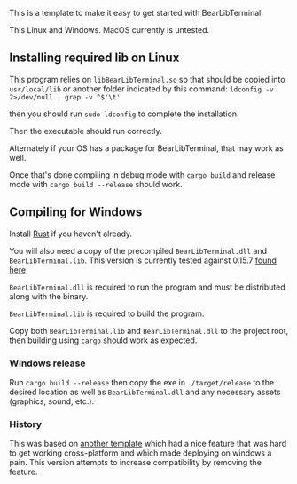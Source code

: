 This is a template to make it easy to get started with BearLibTerminal.

This Linux and Windows. MacOS currently is untested.

## Installing required lib on Linux

This program relies on `libBearLibTerminal.so` so that should be copied into `usr/local/lib` or another folder indicated by this command: `ldconfig -v 2>/dev/null | grep -v ^$'\t'`

then you should run `sudo ldconfig` to complete the installation.

Then the executable should run correctly.

Alternately if your OS has a package for BearLibTerminal, that may work as well.

Once that's done compiling in debug mode with `cargo build` and release mode with `cargo build --release` should work.

## Compiling for Windows

Install [Rust](https://rustup.rs/) if you haven't already.

You will also need a copy of the precompiled `BearLibTerminal.dll` and `BearLibTerminal.lib`. This version is currently tested against 0.15.7 [found here](http://foo.wyrd.name/en:bearlibterminal#download).

`BearLibTerminal.dll` is required to run the program and must be distributed along with the binary.

`BearLibTerminal.lib` is required to build the program.

Copy both `BearLibTerminal.lib` and `BearLibTerminal.dll` to the project root, then building using `cargo` should work as expected.

### Windows release

Run `cargo build --release` then copy the exe in `./target/release` to the desired location as well as `BearLibTerminal.dll` and any necessary assets (graphics, sound, etc.).

### History

This was based on [another template](https://github.com/Ryan1729/live-code-bear-lib-terminal-template) which had a nice feature that was hard to get working cross-platform and which made deploying on windows a pain. This version attempts to increase compatibility by removing the feature.